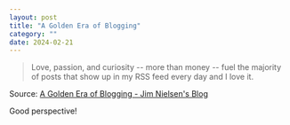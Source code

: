 ```yaml
---
layout: post
title: "A Golden Era of Blogging"
category: ""
date: 2024-02-21
---
```


>Love, passion, and curiosity -- more than money -- fuel the majority of posts that show up in my RSS feed every day and I love it. 

Source: [A Golden Era of Blogging - Jim Nielsen's Blog](https://blog.jim-nielsen.com/2024/golden-era-blogging/)

Good perspective!
